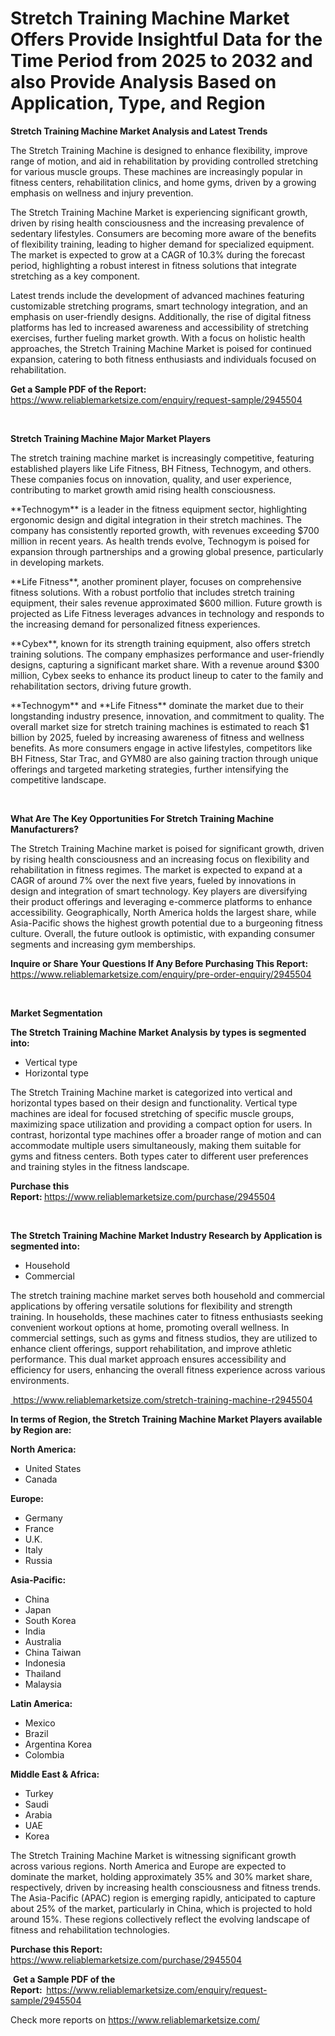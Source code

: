 <p><h1>Stretch Training Machine Market Offers Provide Insightful Data for the Time Period from 2025 to 2032 and also Provide Analysis Based on Application, Type, and Region</h1></p><p><strong>Stretch Training Machine Market Analysis and Latest Trends</strong></p>
<p><p>The Stretch Training Machine is designed to enhance flexibility, improve range of motion, and aid in rehabilitation by providing controlled stretching for various muscle groups. These machines are increasingly popular in fitness centers, rehabilitation clinics, and home gyms, driven by a growing emphasis on wellness and injury prevention.</p><p>The Stretch Training Machine Market is experiencing significant growth, driven by rising health consciousness and the increasing prevalence of sedentary lifestyles. Consumers are becoming more aware of the benefits of flexibility training, leading to higher demand for specialized equipment. The market is expected to grow at a CAGR of 10.3% during the forecast period, highlighting a robust interest in fitness solutions that integrate stretching as a key component.</p><p>Latest trends include the development of advanced machines featuring customizable stretching programs, smart technology integration, and an emphasis on user-friendly designs. Additionally, the rise of digital fitness platforms has led to increased awareness and accessibility of stretching exercises, further fueling market growth. With a focus on holistic health approaches, the Stretch Training Machine Market is poised for continued expansion, catering to both fitness enthusiasts and individuals focused on rehabilitation.</p></p>
<p><strong>Get a Sample PDF of the Report:&nbsp;</strong> <a href="https://www.reliablemarketsize.com/enquiry/request-sample/2945504?utm_campaign=3169&utm_medium=2&utm_source=Github&utm_content=ia&utm_term=11032025&utm_id=stretch-training-machine">https://www.reliablemarketsize.com/enquiry/request-sample/2945504</a></p>
<p>&nbsp;</p>
<p><strong>Stretch Training Machine Major Market Players</strong></p>
<p><p>The stretch training machine market is increasingly competitive, featuring established players like Life Fitness, BH Fitness, Technogym, and others. These companies focus on innovation, quality, and user experience, contributing to market growth amid rising health consciousness.</p><p>**Technogym** is a leader in the fitness equipment sector, highlighting ergonomic design and digital integration in their stretch machines. The company has consistently reported growth, with revenues exceeding $700 million in recent years. As health trends evolve, Technogym is poised for expansion through partnerships and a growing global presence, particularly in developing markets.</p><p>**Life Fitness**, another prominent player, focuses on comprehensive fitness solutions. With a robust portfolio that includes stretch training equipment, their sales revenue approximated $600 million. Future growth is projected as Life Fitness leverages advances in technology and responds to the increasing demand for personalized fitness experiences.</p><p>**Cybex**, known for its strength training equipment, also offers stretch training solutions. The company emphasizes performance and user-friendly designs, capturing a significant market share. With a revenue around $300 million, Cybex seeks to enhance its product lineup to cater to the family and rehabilitation sectors, driving future growth.</p><p>**Technogym** and **Life Fitness** dominate the market due to their longstanding industry presence, innovation, and commitment to quality. The overall market size for stretch training machines is estimated to reach $1 billion by 2025, fueled by increasing awareness of fitness and wellness benefits. As more consumers engage in active lifestyles, competitors like BH Fitness, Star Trac, and GYM80 are also gaining traction through unique offerings and targeted marketing strategies, further intensifying the competitive landscape.</p></p>
<p>&nbsp;</p>
<p><strong>What Are The Key Opportunities For Stretch Training Machine Manufacturers?</strong></p>
<p><p>The Stretch Training Machine market is poised for significant growth, driven by rising health consciousness and an increasing focus on flexibility and rehabilitation in fitness regimes. The market is expected to expand at a CAGR of around 7% over the next five years, fueled by innovations in design and integration of smart technology. Key players are diversifying their product offerings and leveraging e-commerce platforms to enhance accessibility. Geographically, North America holds the largest share, while Asia-Pacific shows the highest growth potential due to a burgeoning fitness culture. Overall, the future outlook is optimistic, with expanding consumer segments and increasing gym memberships.</p></p>
<p><strong>Inquire or Share Your Questions If Any Before Purchasing This Report:</strong> <a href="https://www.reliablemarketsize.com/enquiry/pre-order-enquiry/2945504?utm_campaign=3169&utm_medium=2&utm_source=Github&utm_content=ia&utm_term=11032025&utm_id=stretch-training-machine">https://www.reliablemarketsize.com/enquiry/pre-order-enquiry/2945504</a></p>
<p>&nbsp;</p>
<p><strong>Market Segmentation</strong></p>
<p><strong>The Stretch Training Machine Market Analysis by types is segmented into:</strong></p>
<p><ul><li>Vertical type</li><li>Horizontal type</li></ul></p>
<p><p>The Stretch Training Machine market is categorized into vertical and horizontal types based on their design and functionality. Vertical type machines are ideal for focused stretching of specific muscle groups, maximizing space utilization and providing a compact option for users. In contrast, horizontal type machines offer a broader range of motion and can accommodate multiple users simultaneously, making them suitable for gyms and fitness centers. Both types cater to different user preferences and training styles in the fitness landscape.</p></p>
<p><strong>Purchase this Report:&nbsp;</strong><a href="https://www.reliablemarketsize.com/purchase/2945504?utm_campaign=3169&utm_medium=2&utm_source=Github&utm_content=ia&utm_term=11032025&utm_id=stretch-training-machine">https://www.reliablemarketsize.com/purchase/2945504</a></p>
<p>&nbsp;</p>
<p><strong>The Stretch Training Machine Market Industry Research by Application is segmented into:</strong></p>
<p><ul><li>Household</li><li>Commercial</li></ul></p>
<p><p>The stretch training machine market serves both household and commercial applications by offering versatile solutions for flexibility and strength training. In households, these machines cater to fitness enthusiasts seeking convenient workout options at home, promoting overall wellness. In commercial settings, such as gyms and fitness studios, they are utilized to enhance client offerings, support rehabilitation, and improve athletic performance. This dual market approach ensures accessibility and efficiency for users, enhancing the overall fitness experience across various environments.</p></p>
<p><a href="https://www.reliablemarketsize.com/stretch-training-machine-r2945504?utm_campaign=3169&utm_medium=2&utm_source=Github&utm_content=ia&utm_term=11032025&utm_id=stretch-training-machine">&nbsp;https://www.reliablemarketsize.com/stretch-training-machine-r2945504</a></p>
<p><strong>In terms of Region, the Stretch Training Machine Market Players available by Region are:</strong></p>
<p>
    <p> <strong> North America: </strong>
        <ul>
            <li>United States</li>
            <li>Canada</li>
        </ul>
        </p> 
    <p> <strong> Europe: </strong>
        <ul>
            <li>Germany</li>
            <li>France</li>
            <li>U.K.</li>
            <li>Italy</li>
            <li>Russia</li>
        </ul>
        </p> 
    <p> <strong> Asia-Pacific: </strong>
        <ul>
            <li>China</li>
            <li>Japan</li>
            <li>South Korea</li>
            <li>India</li>
            <li>Australia</li>
            <li>China Taiwan</li>
            <li>Indonesia</li>
            <li>Thailand</li>
            <li>Malaysia</li>
        </ul>
        </p> 
    <p> <strong> Latin America: </strong>
        <ul>
            <li>Mexico</li>
            <li>Brazil</li>
            <li>Argentina Korea</li>
            <li>Colombia</li>
        </ul>
        </p> 
    <p> <strong> Middle East & Africa: </strong>
        <ul>
            <li>Turkey</li>
            <li>Saudi</li>
            <li>Arabia</li>
            <li>UAE</li>
            <li>Korea</li>
        </ul>
    </p>
    </p>
<p><p>The Stretch Training Machine Market is witnessing significant growth across various regions. North America and Europe are expected to dominate the market, holding approximately 35% and 30% market share, respectively, driven by increasing health consciousness and fitness trends. The Asia-Pacific (APAC) region is emerging rapidly, anticipated to capture about 25% of the market, particularly in China, which is projected to hold around 15%. These regions collectively reflect the evolving landscape of fitness and rehabilitation technologies.</p></p>
<p><strong>Purchase this Report: </strong><a href="https://www.reliablemarketsize.com/purchase/2945504?utm_campaign=3169&utm_medium=2&utm_source=Github&utm_content=ia&utm_term=11032025&utm_id=stretch-training-machine">https://www.reliablemarketsize.com/purchase/2945504</a></p>
<p>&nbsp;<strong>Get a Sample PDF of the Report:&nbsp;&nbsp;</strong><a href="https://www.reliablemarketsize.com/enquiry/request-sample/2945504?utm_campaign=3169&utm_medium=2&utm_source=Github&utm_content=ia&utm_term=11032025&utm_id=stretch-training-machine">https://www.reliablemarketsize.com/enquiry/request-sample/2945504</a></p>
<p><strong></strong></p>
<p>Check more reports on <a href="https://www.reliablemarketsize.com/?utm_campaign=3169&utm_medium=2&utm_source=Github&utm_content=ia&utm_term=11032025&utm_id=stretch-training-machine">https://www.reliablemarketsize.com/</a></p>